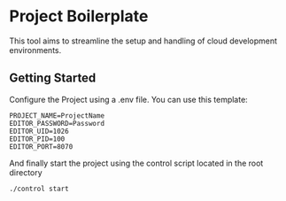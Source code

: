 # Project Boilerplate

This tool aims to streamline the setup and handling of cloud development environments.

## Getting Started

Configure the Project using a .env file. You can use this template:

```env
PROJECT_NAME=ProjectName
EDITOR_PASSWORD=Password
EDITOR_UID=1026
EDITOR_PID=100
EDITOR_PORT=8070
```

And finally start the project using the control script located in the root directory
```bash
./control start
```